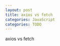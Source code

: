 ```yaml
---
layout: post
title: axios vs fetch
categories: JavaScript
categories: TODO
---
```


axios vs fetch

